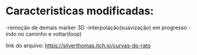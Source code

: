 # Caracteristicas modificadas:
-remoção de demais marker 3D
-interpolação(suavização) em progresso
-indo no caminho e voltar(loop)

link do arquivo: https://silverthomas.itch.io/curvas-do-rato
